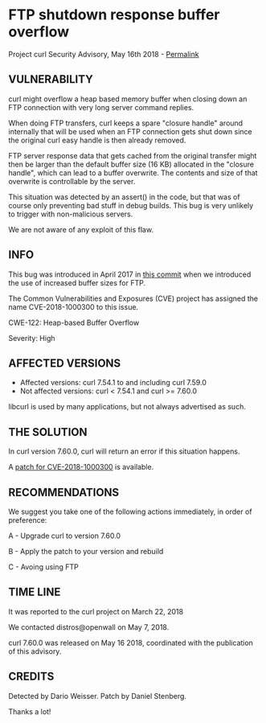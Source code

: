 FTP shutdown response buffer overflow
=====================================

Project curl Security Advisory, May 16th 2018 -
[Permalink](https://curl.se/docs/CVE-2018-1000300.html)

VULNERABILITY
-------------

curl might overflow a heap based memory buffer when closing down an FTP
connection with very long server command replies.

When doing FTP transfers, curl keeps a spare "closure handle" around
internally that will be used when an FTP connection gets shut down since the
original curl easy handle is then already removed.

FTP server response data that gets cached from the original transfer might
then be larger than the default buffer size (16 KB) allocated in the "closure
handle", which can lead to a buffer overwrite. The contents and size of that
overwrite is controllable by the server.

This situation was detected by an assert() in the code, but that was of course
only preventing bad stuff in debug builds. This bug is very unlikely to
trigger with non-malicious servers.

We are not aware of any exploit of this flaw.

INFO
----

This bug was introduced in April 2017 in [this
commit](https://github.com/curl/curl/commit/e40e9d7f0decc79) when we
introduced the use of increased buffer sizes for FTP.

The Common Vulnerabilities and Exposures (CVE) project has assigned the name
CVE-2018-1000300 to this issue.

CWE-122: Heap-based Buffer Overflow

Severity: High

AFFECTED VERSIONS
-----------------

- Affected versions: curl 7.54.1 to and including curl 7.59.0
- Not affected versions: curl < 7.54.1 and curl >= 7.60.0

libcurl is used by many applications, but not always advertised as such.

THE SOLUTION
------------

In curl version 7.60.0, curl will return an error if this situation happens.

A [patch for CVE-2018-1000300](https://curl.se/CVE-2018-1000300.patch) is
available.

RECOMMENDATIONS
---------------

We suggest you take one of the following actions immediately, in order of
preference:

 A - Upgrade curl to version 7.60.0

 B - Apply the patch to your version and rebuild

 C - Avoing using FTP

TIME LINE
---------

It was reported to the curl project on March 22, 2018

We contacted distros@openwall on May 7, 2018.

curl 7.60.0 was released on May 16 2018, coordinated with the publication of
this advisory.

CREDITS
-------

Detected by Dario Weisser. Patch by Daniel Stenberg.

Thanks a lot!
